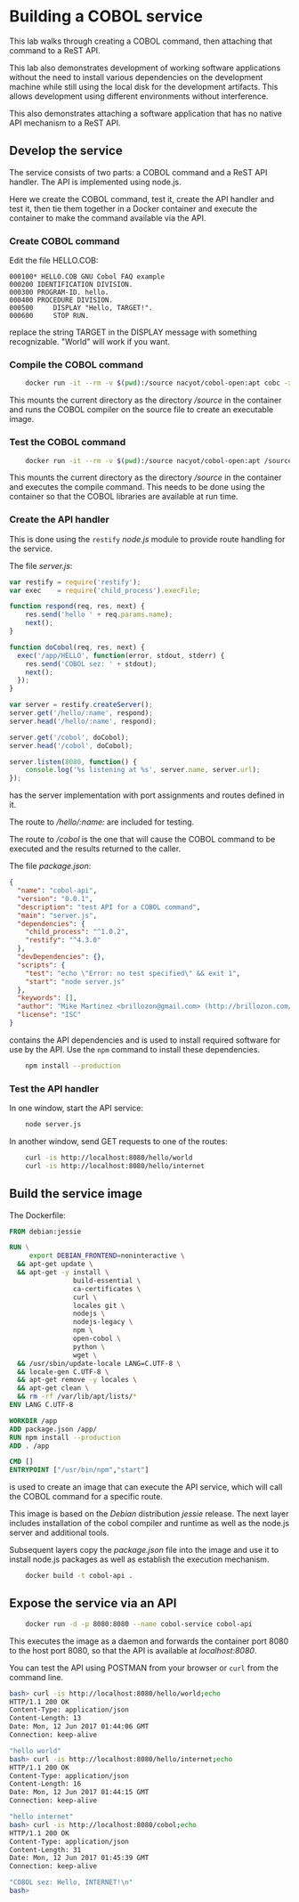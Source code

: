 
# Building a COBOL service

This lab walks through creating a COBOL command, then attaching that
command to a ReST API.

This lab also demonstrates development of working software applications
without the need to install various dependencies on the development
machine while still using the local disk for the development artifacts.
This allows development using different environments without
interference.

This also demonstrates attaching a software application that has no
native API mechanism to a ReST API.

## Develop the service

The service consists of two parts: a COBOL command and a ReST API
handler.  The API is implemented using node.js.

Here we create the COBOL command, test it, create the API handler and
test it, then tie them together in a Docker container and execute the
container to make the command available via the API.

### Create COBOL command

Edit the file HELLO.COB:
```cobol
000100* HELLO.COB GNU Cobol FAQ example
000200 IDENTIFICATION DIVISION.
000300 PROGRAM-ID. hello.
000400 PROCEDURE DIVISION.
000500     DISPLAY "Hello, TARGET!".
000600     STOP RUN.
```

replace the string TARGET in the DISPLAY message with something
recognizable.  "World" will work if you want.

### Compile the COBOL command

```bash
    docker run -it --rm -v $(pwd):/source nacyot/cobol-open:apt cobc -x /source/HELLO.COB
```

This mounts the current directory as the directory _/source_ in the
container and runs the COBOL compiler on the source file to create an
executable image.

### Test the COBOL command

```bash
    docker run -it --rm -v $(pwd):/source nacyot/cobol-open:apt /source/HELLO
```

This mounts the current directory as the directory _/source_ in the
container and executes the compile command.  This needs to be done using
the container so that the COBOL libraries are available at run time.

### Create the API handler

This is done using the `restify` _node.js_ module to provide route handling
for the service.

The file _server.js_:
```javascript
var restify = require('restify');
var exec    = require('child_process').execFile;

function respond(req, res, next) {
    res.send('hello ' + req.params.name);
    next();
}

function doCobol(req, res, next) {
  exec('/app/HELLO', function(error, stdout, stderr) {
    res.send('COBOL sez: ' + stdout);
    next();
  });
}

var server = restify.createServer();
server.get('/hello/:name', respond);
server.head('/hello/:name', respond);

server.get('/cobol', doCobol);
server.head('/cobol', doCobol);

server.listen(8080, function() {
    console.log('%s listening at %s', server.name, server.url);
});
```

has the server implementation with port assignments and routes defined in it.

The route to _/hello/:name:_ are included for testing.

The route to _/cobol_ is the one that will cause the COBOL command to
be executed and the results returned to the caller.

The file _package.json_:
```json
{
  "name": "cobol-api",
  "version": "0.0.1",
  "description": "test API for a COBOL command",
  "main": "server.js",
  "dependencies": {
    "child_process": "^1.0.2",
    "restify": "^4.3.0"
  },
  "devDependencies": {},
  "scripts": {
    "test": "echo \"Error: no test specified\" && exit 1",
    "start": "node server.js"
  },
  "keywords": [],
  "author": "Mike Martinez <brillozon@gmail.com> (http://brillozon.com/)",
  "license": "ISC"
}
```

contains the API dependencies and is used to install required software
for use by the API.  Use the `npm` command to install these dependencies.

```bash
    npm install --production
```

### Test the API handler

In one window, start the API service:

```bash
    node server.js
```

In another window, send GET requests to one of the routes:

```bash
    curl -is http://localhost:8080/hello/world
    curl -is http://localhost:8080/hello/internet
```

## Build the service image

The Dockerfile:
```dockerfile
FROM debian:jessie

RUN \
     export DEBIAN_FRONTEND=noninteractive \
  && apt-get update \
  && apt-get -y install \
                build-essential \
                ca-certificates \
                curl \
                locales git \
                nodejs \
                nodejs-legacy \
                npm \
                open-cobol \
                python \
                wget \
  && /usr/sbin/update-locale LANG=C.UTF-8 \
  && locale-gen C.UTF-8 \
  && apt-get remove -y locales \
  && apt-get clean \
  && rm -rf /var/lib/apt/lists/*
ENV LANG C.UTF-8

WORKDIR /app
ADD package.json /app/
RUN npm install --production
ADD . /app

CMD []
ENTRYPOINT ["/usr/bin/npm","start"]
```

is used to create an image that can execute the API service, which will
call the COBOL command for a specific route.

This image is based on the _Debian_ distribution _jessie_ release.  The
next layer includes installation of the cobol compiler and runtime as
well as the node.js server and additional tools.

Subsequent layers copy the _package.json_ file into the image and use it
to install node.js packages as well as establish the execution mechanism.

```bash
    docker build -t cobol-api .
```

## Expose the service via an API

```bash
    docker run -d -p 8080:8080 --name cobol-service cobol-api
```

This executes the image as a daemon and forwards the container port 8080
to the host port 8080, so that the API is available at _localhost:8080_.

You can test the API using POSTMAN from your browser or `curl` from the command line.

```bash
bash> curl -is http://localhost:8080/hello/world;echo
HTTP/1.1 200 OK
Content-Type: application/json
Content-Length: 13
Date: Mon, 12 Jun 2017 01:44:06 GMT
Connection: keep-alive

"hello world"
bash> curl -is http://localhost:8080/hello/internet;echo
HTTP/1.1 200 OK
Content-Type: application/json
Content-Length: 16
Date: Mon, 12 Jun 2017 01:44:15 GMT
Connection: keep-alive

"hello internet"
bash> curl -is http://localhost:8080/cobol;echo
HTTP/1.1 200 OK
Content-Type: application/json
Content-Length: 31
Date: Mon, 12 Jun 2017 01:45:39 GMT
Connection: keep-alive

"COBOL sez: Hello, INTERNET!\n"
bash> 
```


